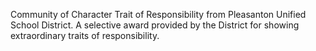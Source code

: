 Community of Character Trait of Responsibility from Pleasanton Unified
School District. A selective award provided by the District for showing extraordinary traits of responsibility.
